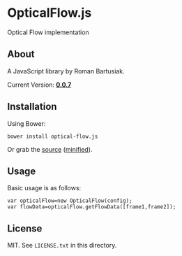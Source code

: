 # OpticalFlow.js

Optical Flow implementation

## About

A JavaScript library by Roman Bartusiak.

Current Version: **[0.0.7](https://github.com/riomus/OpticalFlow.js/tree/v0.0.7)**

## Installation

Using Bower:

    bower install optical-flow.js

Or grab the [source](https://github.com/riomus/OpticalFlow.js/dist/OpticalFlow.js) ([minified](https://github.com/riomus/OpticalFlow.js/dist/OpticalFlow.min.js)).

## Usage

Basic usage is as follows:

    var opticalFlow=new OpticalFlow(config);
    var flowData=opticalFlow.getFlowData([frame1,frame2]);

## License

MIT. See `LICENSE.txt` in this directory.
